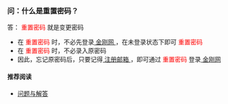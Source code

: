 ### 问：什么是重置密码？
答：<font color="Red"> 重置密码 </font>就是变更密码
- 在<font color="Red"> 重置密码 </font>时，不必先登录[ 金刚网 ]()，在未登录状态下即可<font color="Red"> 重置密码 </font>
- 在<font color="Red"> 重置密码 </font>时，不必录入原密码
- 因此，忘记原密码后，只要记得[ 注册邮箱 ]()，即可通过<font color="Red"> 重置密码 </font>登录[ 金刚网 ]()

#### 推荐阅读
- [ 问题与解答 ](https://a2zitpro.github.io/web/问题与解答)
